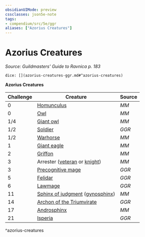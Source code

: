 ```yaml
---
obsidianUIMode: preview
cssclasses: json5e-note
tags:
- compendium/src/5e/ggr
aliases: ["Azorius Creatures"]
---
```

# Azorius Creatures
*Source: Guildmasters' Guide to Ravnica p. 183* 

`dice: [](azorius-creatures-ggr.md#^azorius-creatures)`

**Azorius Creatures**

| Challenge | Creature | Source |
|-----------|----------|--------|
| 0 | [Homunculus](/3-Mechanics/CLI/bestiary/construct/homunculus.md) | *MM* |
| 0 | [Owl](/3-Mechanics/CLI/bestiary/beast/owl.md) | *MM* |
| 1/4 | [Giant owl](/3-Mechanics/CLI/bestiary/beast/giant-owl.md) | *MM* |
| 1/2 | [Soldier](/3-Mechanics/CLI/bestiary/humanoid/soldier-ggr.md) | *GGR* |
| 1/2 | [Warhorse](/3-Mechanics/CLI/bestiary/beast/warhorse.md) | *MM* |
| 1 | [Giant eagle](/3-Mechanics/CLI/bestiary/beast/giant-eagle.md) | *MM* |
| 2 | [Griffon](/3-Mechanics/CLI/bestiary/monstrosity/griffon.md) | *MM* |
| 3 | Arrester ([veteran](/3-Mechanics/CLI/bestiary/humanoid/veteran.md) or [knight](/3-Mechanics/CLI/bestiary/humanoid/knight.md)) | *MM* |
| 3 | [Precognitive mage](/3-Mechanics/CLI/bestiary/humanoid/precognitive-mage-ggr.md) | *GGR* |
| 5 | [Felidar](/3-Mechanics/CLI/bestiary/celestial/felidar-ggr.md) | *GGR* |
| 6 | [Lawmage](/3-Mechanics/CLI/bestiary/humanoid/lawmage-ggr.md) | *GGR* |
| 11 | [Sphinx of judgment](/3-Mechanics/CLI/bestiary/monstrosity/sphinx-of-judgment-ggr.md) ([gynosphinx](/3-Mechanics/CLI/bestiary/monstrosity/gynosphinx.md)) | *MM* |
| 14 | [Archon of the Triumvirate](/3-Mechanics/CLI/bestiary/celestial/archon-of-the-triumvirate-ggr.md) | *GGR* |
| 17 | [Androsphinx](/3-Mechanics/CLI/bestiary/monstrosity/androsphinx.md) | *MM* |
| 21 | [Isperia](/3-Mechanics/CLI/bestiary/npc/isperia-ggr.md) | *GGR* |
^azorius-creatures